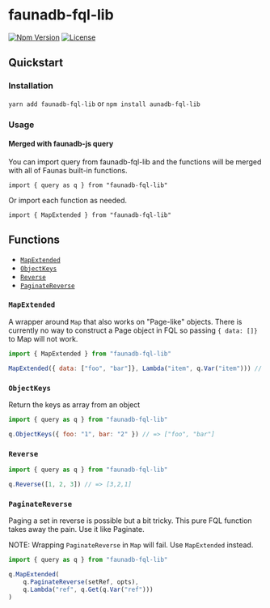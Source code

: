 # faunadb-fql-lib

[![Npm Version](https://img.shields.io/npm/v/faunadb-fql-lib)](https://www.npmjs.com/package/faunadb-fql-lib)
[![License](https://img.shields.io/npm/l/faunadb-fql-lib)](https://raw.githubusercontent.com/shiftx/faunadb-fql-lib/master/LICENSE)

## Quickstart

### Installation

`yarn add faunadb-fql-lib` or `npm install aunadb-fql-lib`

### Usage

#### Merged with faunadb-js query

You can import query from faunadb-fql-lib and the functions will be merged with all of Faunas built-in functions.

```
import { query as q } from "faunadb-fql-lib"
```

Or import each function as needed.

```
import { MapExtended } from "faunadb-fql-lib"
```

## Functions

* [`MapExtended`](#MapExtended)
* [`ObjectKeys`](#ObjectKeys)
* [`Reverse`](#Reverse)
* [`PaginateReverse`](#PaginateReverse)

### `MapExtended`

A wrapper around `Map` that also works on "Page-like" objects. There is currently no way to construct a Page object
in FQL so passing `{ data: []}` to Map will not work.

```js
import { MapExtended } from "faunadb-fql-lib"

MapExtended({ data: ["foo", "bar"]}, Lambda("item", q.Var("item"))) // => ["foo", "bar"]
```

### `ObjectKeys`

Return the keys as array from an object

```js
import { query as q } from "faunadb-fql-lib"

q.ObjectKeys({ foo: "1", bar: "2" }) // => ["foo", "bar"]
```


### `Reverse`

```js
import { query as q } from "faunadb-fql-lib"

q.Reverse([1, 2, 3]) // => [3,2,1]
```

### `PaginateReverse`

Paging a set in reverse is possible but a bit tricky. This pure FQL function takes away the pain. Use it like Paginate.

NOTE: Wrapping `PaginateReverse` in `Map` will fail. Use `MapExtended` instead.

```js
import { query as q } from "faunadb-fql-lib"

q.MapExtended(
    q.PaginateReverse(setRef, opts),
    q.Lambda("ref", q.Get(q.Var("ref")))
)
```
